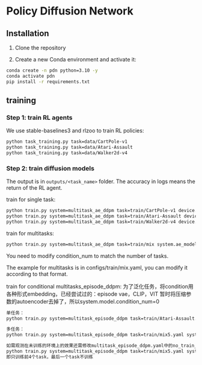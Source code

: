 # Policy Diffusion Network

## Installation

1. Clone the repository

2. Create a new Conda environment and activate it: 

```bash
conda create -n pdn python=3.10 -y
conda activate pdn
pip install -r requirements.txt
```

## training

### Step 1: train RL agents

We use stable-baselines3 and rlzoo to train RL policies:
```bash
python task_training.py task=data/CartPole-v1
python task_training.py task=data/Atari-Assault
python task_training.py task=data/Walker2d-v4
```

### Step 2: train diffusion models

The output is in `outputs/<task_name>` folder. The accuracy in logs means the return of the RL agent. 

train for single task:
```bash
python train.py system=multitask_ae_ddpm task=train/CartPole-v1 device.cuda_visible_devices=0
python train.py system=multitask_ae_ddpm task=train/Atari-Assault device.cuda_visible_devices=0
python train.py system=multitask_ae_ddpm task=train/Walker2d-v4 device.cuda_visible_devices=0

```
train for multitasks:
```bash
python train.py system=multitask_ae_ddpm task=train/mix system.ae_model.condition_num=3 system.model.condition_num=3 device.cuda_visible_devices=0
```
You need to modify condition_num to match the number of tasks. 

The example for multitasks is in configs/train/mix.yaml, you can modify it according to that format. 

train for conditional multitasks_episode_ddpm:
为了泛化任务，将condition用各种形式embedding，已经尝试过的：episode vae，CLIP，VIT
暂时将压缩参数的autoencoder去掉了，所以system.model.condition_num=0

```bash
单任务：
python train.py system=multitask_episode_ddpm task=train/Atari-Assault.yaml system.model.condition_num=0 device.cuda_visible_devices=0

多任务：
python train.py system=multitask_episode_ddpm task=train/mix5.yaml system.model.condition_num=0 device.cuda_visible_devices=1

如需观测在未训练的环境上的效果还需修改multitask_episode_ddpm.yaml中的no_train_last参数，例：
python train.py system=multitask_episode_ddpm task=train/mix5.yaml system.model.condition_num=0 system.no_train_last=True device.cuda_visible_devices=1
即只训练前4个task，最后一个task不训练
```